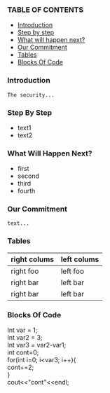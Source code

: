 ### TABLE OF CONTENTS
- [Introduction](#Introduction)
- [Step by step](#Step-By-Step)
- [What will happen next?](#What-Will-Happen-Next?)
- [Our Commitment](#Our-Commitment)
- [Tables](#Tables)
- [Blocks Of Code](#Blocks-Of-Code)
### Introduction
    The security...
### Step By Step
- text1
- text2
### What Will Happen Next?
- first
- second
- third
- fourth
### Our Commitment
    text...
### Tables 
| right colums| left colums |
| ----------- | ----------- |
| right foo   | left foo    |
| right bar   | left bar    |
| right bar   | left bar    |

### Blocks Of Code
Int var = 1;<br>
Int var2 = 3;<br>
Int var3 = var2-var1;<br>
int cont=0;<br>
for(int i=0; i<var3; i++){<br>
    cont+=2;<br>
}<br>
cout<<"cont"<<endl;<br>
